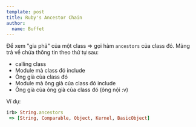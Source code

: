 ```yaml
---
template: post
title: Ruby's Ancestor Chain
author:
  name: Buffet
---
```


Để xem "gia phả" của một class => gọi hàm `ancestors` của class đó. Mảng trả về chứa thông tin theo thứ tự sau:
* calling class
* Module mà class đó include
* Ông già của class đó
* Module mà ông già của class đó include
* Ông già của ông già của class đó (ông nội :v)

Ví dụ:

```ruby
irb> String.ancestors
 => [String, Comparable, Object, Kernel, BasicObject]
```